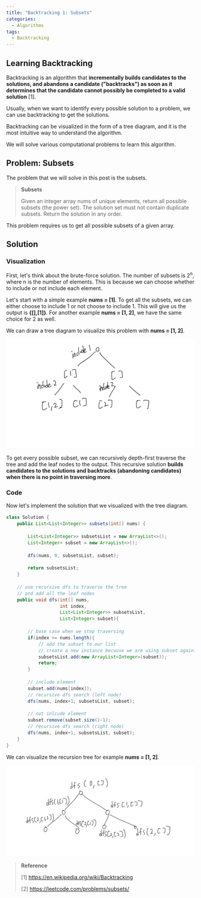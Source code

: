 ```yaml
---
title: "Backtracking 1: Subsets"
categories:
  - Algorithms
tags:
  - Backtracking
---
```


## Learning Backtracking 

Backtracking is an algorithm that **incrementally builds candidates to the solutions, and abandons a candidate ("backtracks") as soon as it determines that the candidate cannot possibly be completed to a valid solution** [1].

Usually, when we want to identify every possible solution to a problem, we can use backtracking to get the solutions.

Backtracking can be visualized in the form of a tree diagram, and it is the most intuitive way to understand the algorithm.

We will solve various computational problems to learn this algorithm.

## Problem: Subsets

The problem that we will solve in this post is the subsets.
> **Subsets**
> 
>Given an integer array nums of unique elements, return all possible subsets (the power set).
>The solution set must not contain duplicate subsets.
> Return the solution in any order.

This problem requires us to get all possible subsets of a given array.

## Solution

### Visualization
First, let's think about the brute-force solution.
The number of subsets is $2^n$, where n is the number of elements. 
This is because we can choose whether to include or not include each element.

Let's start with a simple example **nums = [1]**. 
To get all the subsets, we can either choose to include 1 or not choose to include 1. 
This will give us the output is **{[],[1]}**. 
For another example **nums = [1, 2]**, we have the same choice for 2 as well. 

We can draw a tree diagram to visualize this problem with **nums = [1, 2]**.

![tree](/assets/images/0425/0425-1.jpeg)

To get every possible subset, we can recursively depth-first traverse the tree and add the leaf nodes to the output. 
This recursive solution **builds candidates to the solutions and backtracks (abandoning candidates) when there is no point in traversing more**.



### Code
Now let's implement the solution that we visualized with the tree diagram.


```java
class Solution {
    public List<List<Integer>> subsets(int[] nums) {

        List<List<Integer>> subsetsList = new ArrayList<>();
        List<Integer> subset = new ArrayList<>();

        dfs(nums, 0, subsetsList, subset);

        return subsetsList;
    }

    // use recursive dfs to traverse the tree 
    // and add all the leaf nodes
    public void dfs(int[] nums,  
                    int index, 
                    List<List<Integer>> subsetsList,
                    List<Integer> subset){

        // base case when we stop traversing
        if(index >= nums.length){
            // add the subset to our list
            // create a new instance because we are using subset again.
            subsetsList.add(new ArrayList<Integer>(subset));
            return;
        }
        
        // include element
        subset.add(nums[index]);
        // recursive dfs search (left node)
        dfs(nums, index+1, subsetsList, subset);

        // not inlcude element
        subset.remove(subset.size()-1);
        // recursive dfs search (right node)
        dfs(nums, index+1, subsetsList, subset);
    }
}
```

We can visualize the recursion tree for example **nums = [1, 2]**.


![tree](/assets/images/0425/0425-2.jpeg)




> **Reference**
> 
> [1] https://en.wikipedia.org/wiki/Backtracking
>
> [2] https://leetcode.com/problems/subsets/
> 
